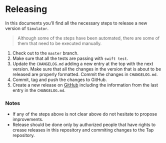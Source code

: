 # Releasing

In this documents you'll find all the necessary steps to release a new version of `Simulator`.

> Although some of the steps have been automated, there are some of them that need to be executed manually.

1. Check out to the `master` branch.
2. Make sure that all the tests are passing with `swift test`.
3. Update the `CHANGELOG.md` adding a new entry at the top with the next version. Make sure that all the changes in the version that is about to be released are properly formatted. Commit the changes in `CHANGELOG.md`.
4. Commit, tag and push the changes to GitHub.
5. Create a new release on [GitHub](https://github.com/tuist/acho) including the information from the last entry in the `CHANGELOG.md`.

### Notes

- If any of the steps above is not clear above do not hesitate to propose improvements.
- Release should be done only by authorized people that have rights to crease releases in this repository and commiting changes to the Tap repository.
